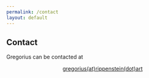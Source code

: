 ```yaml
---
permalink: /contact
layout: default
---
```


## Contact

Gregorius can be contacted at

<center>

<a href="mailto:gregorius [at] rippenstein [dot] art?subject=please%20replace%20at%20and%20dot">gregorius(at)rippenstein(dot)art</a>

</center>

<p/>
